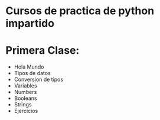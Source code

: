 # Cursos de practica de python impartido 
# Primera Clase:
- Hola Mundo 
- Tipos de datos
- Conversion de tipos
- Variables
- Numbers 
- Booleans
- Strings
- Ejercicios